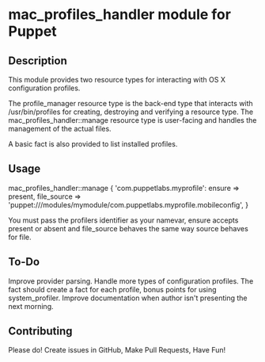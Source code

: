 # mac_profiles_handler module for Puppet

## Description
This module provides two resource types for interacting with OS X configuration profiles.

The profile_manager resource type is the back-end type that interacts with /usr/bin/profiles for creating, destroying and verifying a resource type. The mac_profiles_handler::manage resource type is user-facing and handles the management of the actual files.

A basic fact is also provided to list installed profiles.

## Usage
mac_profiles_handler::manage { 'com.puppetlabs.myprofile':
  ensure  => present,
  file_source => 'puppet:///modules/mymodule/com.puppetlabs.myprofile.mobileconfig',
}

You must pass the profilers identifier as your namevar, ensure accepts present or absent and file_source behaves the same way source behaves for file.

## To-Do
Improve provider parsing.
Handle more types of configuration profiles.
The fact should create a fact for each profile, bonus points for using system_profiler.
Improve documentation when author isn't presenting the next morning.

## Contributing
Please do!
Create issues in GitHub, Make Pull Requests, Have Fun!
